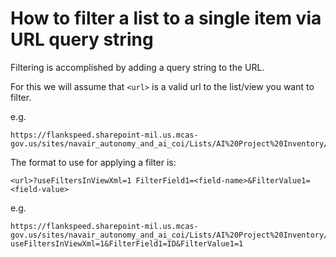 # How to filter a list to a single item via URL query string

Filtering is accomplished by adding a query string to the URL.

For this we will assume that `<url>` is a valid url to the list/view you want to filter.

e.g.

    https://flankspeed.sharepoint-mil.us.mcas-gov.us/sites/navair_autonomy_and_ai_coi/Lists/AI%20Project%20Inventory/DefaultFormatted.aspx

The format to use for applying a filter is:

    <url>?useFiltersInViewXml=1 FilterField1=<field-name>&FilterValue1=<field-value>

e.g.

    https://flankspeed.sharepoint-mil.us.mcas-gov.us/sites/navair_autonomy_and_ai_coi/Lists/AI%20Project%20Inventory/DefaultFormatted.aspx?useFiltersInViewXml=1&FilterField1=ID&FilterValue1=1
